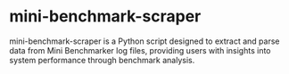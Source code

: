 # mini-benchmark-scraper
mini-benchmark-scraper is a Python script designed to extract and parse data from Mini Benchmarker log files, providing users with insights into system performance through benchmark analysis.
